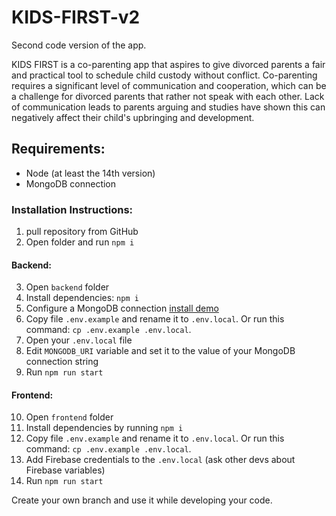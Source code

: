 # KIDS-FIRST-v2
Second code version of the app.

KIDS FIRST is a co-parenting app that aspires to give divorced parents a fair and practical tool to schedule child custody without conflict. Co-parenting requires a significant level of communication and cooperation, which can be a challenge for divorced parents that rather not speak with each other. Lack of communication leads to parents arguing and studies have shown this can negatively affect their child's upbringing and development.

## Requirements:
- Node (at least the 14th version)
- MongoDB connection

<h3>Installation Instructions:</h3>

1. pull repository from GitHub
2. Open folder and run `npm i`

<h4>Backend:</h4>

3. Open `backend` folder
4. Install dependencies: `npm i`
5. Configure a MongoDB connection [install demo](https://drive.google.com/file/d/1oU_xFIpGq9Il0aLjSJezifT7o68jkpgs/view)
6. Copy file `.env.example` and rename it to `.env.local`. Or run this command: `cp .env.example .env.local`.
7. Open your `.env.local` file
8. Edit `MONGODB_URI` variable and set it to the value of your MongoDB connection string 
9. Run `npm run start`

<h4>Frontend:</h4>

10. Open `frontend` folder
11. Install dependencies by running `npm i`
12. Copy file `.env.example` and rename it to `.env.local`. Or run this command: `cp .env.example .env.local`.
13. Add Firebase credentials to the `.env.local` (ask other devs about Firebase variables)
14. Run `npm run start`

Create your own branch and use it while developing your code.
